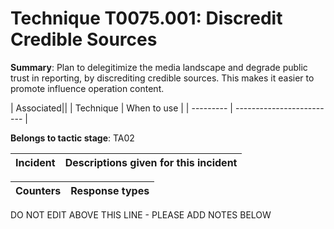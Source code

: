 # Technique T0075.001: Discredit Credible Sources

**Summary**: Plan to delegitimize the media landscape and degrade public trust in reporting, by discrediting credible sources. This makes it easier to promote influence operation content.


| Associated||
| Technique | When to use |
| --------- | ------------------------- |


**Belongs to tactic stage**: TA02


| Incident | Descriptions given for this incident |
| -------- | -------------------- |



| Counters | Response types |
| -------- | -------------- |


DO NOT EDIT ABOVE THIS LINE - PLEASE ADD NOTES BELOW